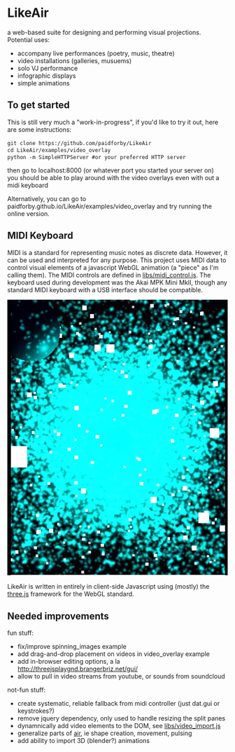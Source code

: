# LikeAir  

a web-based suite for designing and performing visual projections. Potential uses:  
* accompany live performances (poetry, music, theatre)
* video installations (galleries, musuems)  
* solo VJ performance 
* infographic displays
* simple animations 

## To get started
This is still very much a "work-in-progress", if you'd like to try it out, here are some instructions:  
```
git clone https://github.com/paidforby/LikeAir
cd LikeAir/examples/video_overlay
python -m SimpleHTTPServer #or your preferred HTTP server
```
then go to localhost:8000 (or whatever port you started your server on)  
you should be able to play around with the video overlays even with out a midi keyboard  

Alternatively, you can go to paidforby.github.io/LikeAir/examples/video_overlay and try running the online version.

## MIDI Keyboard
MIDI is a standard for representing music notes as discrete data. However, it can be used and interpreted for any purpose.
This project uses MIDI data to control visual elements of a javascript WebGL animation (a "piece" as I'm calling them).
The MIDI controls are defined in [libs/midi_control.js](https://github.com/paidforby/LikeAir/blob/master/libs/midi_control.js).
The keyboard used during development was the Akai MPK Mini MkII, though any standard MIDI keyboard with a USB interface should be compatible.

<img src="https://github.com/gcgallo/LikeAir/raw/master/sample.png">   

LikeAir is written in entirely in client-side Javascript using (mostly) the [three.js](threejs.org) framework for the WebGL standard.   

## Needed improvements  
fun stuff:
* fix/improve spinning_images example
* add drag-and-drop placement on videos in video_overlay example
* add in-browser editing options, a la http://threejsplaygnd.brangerbriz.net/gui/
* allow to pull in video streams from youtube, or sounds from soundcloud

not-fun stuff:
* create systematic, reliable fallback from midi controller (just dat.gui or keystrokes?)
* remove jquery dependency, only used to handle resizing the split panes
* dynamnically add video elements to the DOM, see [libs/video_import.js](https://github.com/paidforby/LikeAir/blob/master/libs/video_import.js)
* generalize parts of [air](https://github.com/paidforby/air), ie shape creation, movement, pulsing  
* add ability to import 3D (blender?) animations   

